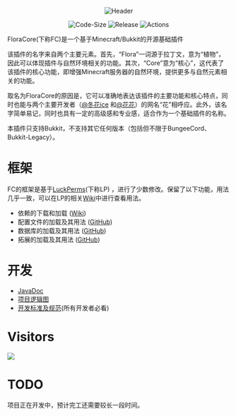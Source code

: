<!--- @formatter:off --->
<div align=center> 

![Header](https://capsule-render.vercel.app/api?type=Waving&color=timeGradient&height=200&animation=fadeIn&section=header&text=FloraCore&fontSize=100)

![Code-Size](https://img.shields.io/github/languages/code-size/FloraCore/FloraCore?style=flat-square)
![Release](https://img.shields.io/github/v/release/FloraCore/FloraCore?style=flat-square)
![Actions](https://img.shields.io/github/actions/workflow/status/FloraCore/FloraCore/gradle-publish.yml?style=flat-square)

</div>

FloraCore(下称FC)是一个基于Minecraft/Bukkit的开源基础插件

该插件的名字来自两个主要元素。首先，“Flora”一词源于拉丁文，意为“植物”，因此可以体现插件与自然环境相关的功能。其次，“Core”意为“核心”，这代表了该插件的核心功能，即增强Minecraft服务器的自然环境，提供更多与自然元素相关的功能。

取名为FloraCore的原因是，它可以准确地表达该插件的主要功能和核心特点，同时也能与两个主要开发者（[@冬花ice](https://github.com/flowerinsnowdh)
和[@花花](https://github.com/xLikeWATCHDOG/)）的网名“花”相呼应。此外，该名字简单易记，同时也具有一定的高级感和专业感，适合作为一个基础插件的名称。

本插件只支持Bukkit，不支持其它任何版本（包括但不限于BungeeCord、Bukkit-Legacy）。

# 框架

FC的框架是基于[LuckPerms](https://luckperms.net/)(下称LP)
，进行了少数修改。保留了以下功能，用法几乎一致，可以在LP的相关[Wiki](https://luckperms.net/wiki)中进行查看用法。

- 依赖的下载和加载 ([Wiki](https://luckperms.net/wiki/Extensions))
- 配置文件的加载及其用法 ([GitHub](https://github.com/LuckPerms/LuckPerms/tree/master/common/src/main/java/me/lucko/luckperms/common/config))
- 数据库的加载及其用法 ([GitHub](https://github.com/LuckPerms/LuckPerms/tree/master/common/src/main/java/me/lucko/luckperms/common/storage))
- 拓展的加载及其用法 ([GitHub](https://github.com/LuckPerms/LuckPerms/tree/master/common/src/main/java/me/lucko/luckperms/common/extension))

# 开发

- [JavaDoc](https://floracore.github.io/index.html)
- [项目逻辑图](./FloraCore.png)
- [开发标准及规范](./STANDARD.md)(所有开发者必看)

# Visitors

![](https://count.getloli.com/get/@FloraCore?theme=rule34)

# TODO

项目正在开发中，预计完工还需要较长一段时间。

